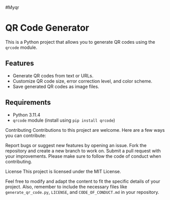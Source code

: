 #Myqr
# QR Code Generator

This is a Python project that allows you to generate QR codes using the `qrcode` module.

## Features

- Generate QR codes from text or URLs.
- Customize QR code size, error correction level, and color scheme.
- Save generated QR codes as image files.

## Requirements

- Python 3.11.4
- `qrcode` module (install using `pip install qrcode`)

Contributing
Contributions to this project are welcome. Here are a few ways you can contribute:

Report bugs or suggest new features by opening an issue.
Fork the repository and create a new branch to work on.
Submit a pull request with your improvements.
Please make sure to follow the code of conduct when contributing.

License
This project is licensed under the MIT License.


Feel free to modify and adapt the content to fit the specific details of your project. Also, remember to include the necessary files like `generate_qr_code.py`, `LICENSE`, and `CODE_OF_CONDUCT.md` in your repository.





